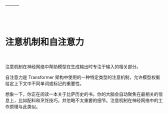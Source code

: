 | ![图像](img/chapter_title_corner_decoration_left.png) |  | ![图像](img/chapter_title_corner_decoration_right.png) |
| --- | --- | --- |

![图像](img/chapter_title_above.png)

# 注意机制和自注意力

![图像](img/chapter_title_below.png)

注意机制在神经网络中帮助模型在生成输出时专注于输入的相关部分。

自注意力是 Transformer 架构中使用的一种特定类型的注意机制，允许模型权衡给定上下文中不同单词或标记的重要性。

想象一下，你正在阅读一本关于比萨历史的书。你的大脑会自动聚焦在最相关的信息上，比如配料和烹饪技巧，并忽略不太重要的细节。注意机制在神经网络中的工作原理与此类似。
